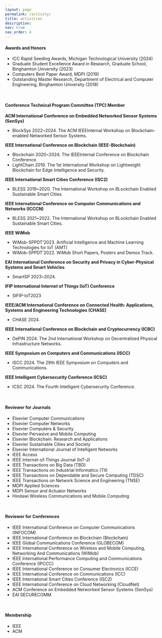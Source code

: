 ```yaml
---
layout: page
permalink: /activity/
title: activities
description: 
nav: true
nav_order: 4
---
```

<h4>Awards and Honors</h4>
<ul>
<li>ICC Rapid Seeding Awards, Michigan Technological University (2024)</li>
<li>Graduate Student Excellence Award in Research, Graduate School, Binghamton University (2023)</li>
<li>Computers Best Paper Award, MDPI (2019)</li>
<li>Outstanding Master Research, Department of Electrical and Computer Engineering, Binghamton University (2018)</li>
</ul>
<br>

<h4>Conference Technical Program Committee (TPC) Member</h4>

<b>ACM International Conference on Embedded Networked Sensor Systems (SenSys)</b>
<ul>
<li>BlockSys 2022~2024. The ACM IEEEInternal Workshop on Blockchain-enabled Networked Sensor Systems.</li>
</ul>

<b>IEEE International Conference on Blockchain (IEEE-Blockchain)</b>
<ul>
<li>Blockchain 2020~2024. The IEEEInternal Conference on Blockchain Conference.</li>
<li>LightChain 2019. The 1st International Workshop on Lightweight Blockchain for Edge Intelligence and Security.</li>
</ul>

<b>IEEE International Smart Cities Conference (ISC2)</b>
<ul>
<li>BLESS 2019~2020. The International Workshop on BLockchain Enabled Sustainable Smart Cities.</li>
</ul>

<b>IEEE International Conference on Computer Communications and Networks (ICCCN)</b>
<ul>
<li>BLESS 2021~2022. The International Workshop on BLockchain Enabled Sustainable Smart Cities.</li>
</ul>

<b>IEEE WiMob</b>
<ul>
<li>WiMob-SPPDT’2023. Artificial Intelligence and Machine Learning Technologies for IoT (AMT)</li>
<li>WiMob-SPPDT’2022. WiMob Short Papers, Posters and Demos Track.</li>
</ul>

<b>EAI International Conference on Security and Privacy in Cyber-Physical Systems and Smart Vehicles</b>
<ul>
<li>SmartSP 2023~2024.</li>
</ul>

<b>IFIP International Internet of Things (IoT) Conference</b>
<ul>
<li>SIFIP-IoT2023</li>
</ul>

<b>IEEE/ACM International Conference on Connected Health: Applications, Systems and Engineering Technologies (CHASE)</b>
<ul>
<li>CHASE 2024.</li>
</ul>

<b>IEEE International Conference on Blockchain and Cryptocurrency (ICBC)</b>
<ul>
<li>DePIN 2024. The 2nd International Workshop on Decentralized Physical Infrastructure Networks.</li>
</ul>

<b>IEEE Symposium on Computers and Communications (ISCC)</b>
<ul>
<li>ISCC 2024. The 29th IEEE Symposium on Computers and Communications.</li>
</ul>

<b>IEEE Intelligent Cybersecurity Conference (ICSC)</b>
<ul>
<li>ICSC 2024. The Fourth Intelligent Cybersecurity Conference.</li>
</ul>
<br>

<h4>Reviewer for Journals</h4>
<ul>
<li>Elsevier Computer Communications</li>
<li>Elsevier Computer Networks</li>
<li>Elsevier Computers & Security</li>
<li>Elsevier Pervasive and Mobile Computing</li>
<li>Elsevier Blockchain: Research and Applications</li>
<li>Elsevier Sustainable Cities and Society </li>
<li>Elsevier International Journal of Intelligent Networks</li>
<li>IEEE Access</li>
<li>IEEE Internet-of-Things Journal (IoT-J)</li>
<li>IEEE Transactions on Big Data (TBD)</li>
<li>IEEE Transactions on Industrial Informatics (TII)</li>
<li>IEEE Transactions on Dependable and Secure Computing (TDSC)</li>
<li>IEEE Transactions on Network Science and Engineering (TNSE)</li>
<li>MDPI Applied Sciences</li>
<li>MDPI Sensor and Actuator Networks</li>
<li>Hindawi Wireless Communications and Mobile Computing</li>
</ul>
<br>

<h4>Reviewer for Conferences</h4>
<ul>
<li>IEEE International Conference on Computer Communications (INFOCOM)</li>
<li>IEEE International Conference on Blockchain (Blockchain)</li>
<li>IEEE Global Communications Conference (GLOBECOM)</li>
<li>IEEE International Conference on Wireless and Mobile Computing, Networking And Communications (WiMob)</li>
<li>IEEE International Performance Computing and Communications Conference (IPCCC)</li>
<li>IEEE International Conference on Consumer Electronics (ICCE)</li>
<li>IEEE International Conference on Communications (ICC)</li>
<li>IEEE International Smart Cities Conference (ISC2)</li>
<li>IEEE International Conference on Cloud Networking (CloudNet)</li>
<li>ACM Conference on Embedded Networked Sensor Systems (SenSys)</li>
<li>EAI SECURECOMM</li>
</ul>
<br>

<h4>Membership</h4>
<ul>
<li>IEEE</li>
<li>ACM</li>
</ul>